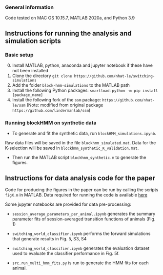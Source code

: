 ### General information
Code tested on MAC OS 10.15.7, MATLAB 2020a, and Python 3.9

## Instructions for running the analysis and simulation scripts

### Basic setup
0. Install MATLAB, python, anaconda and jupyter notebook if these have not been installed
1. Clone the directory `git clone https://github.com/nhat-le/switching-simulations`
2. Add the folder `block-hmm-simulations` to the MATLAB path
3. Install the following Python packages: `smartload`: `python -m pip install [package_name]`
4. Install the following fork of the `ssm` package: `https://github.com/nhat-le/ssm` (Note: modified from original package `https://github.com/lindermanlab/ssm`)

### Running blockHMM on synthetic data

* To generate and fit the synthetic data, run `blockHMM_simulations.ipynb`.
  
Raw data files will be saved in the file `blockhmm_simulated.mat`. 
Data for the K-selection will be saved in `blockhmm_synthetic_K_validation.mat`.

* Then run the MATLAB script `blockhmm_synthetic.m` to generate the figures.

## Instructions for data analysis code for the paper
Code for producing the figures in the paper can be run by calling the scripts `figX.m` in MATLAB. Data required for 
running the code is available [here](https://doi.org/10.6084/m9.figshare.22493308)

Some jupyter notebooks are provided for data pre-processing:

- `session_average_parameters_per_animal.ipynb` generates the summary parameter fits of session-averaged transition
functions of animals (Fig. 1)
  
- `switching_world_classifier.ipynb` performs the forward simulations that generate results in Fig. 5, S3, S4

- `switching_world_classifier.ipynb` generates the evaluation dataset used to evaluate the classifier performance 
in Fig. 5f.
  
- `src.run_multi_hmm_fits.py` is run to generate the HMM fits for each animal.



